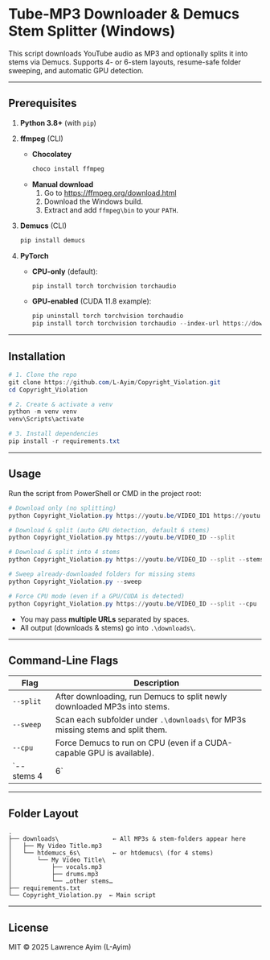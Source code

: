 # Tube-MP3 Downloader & Demucs Stem Splitter (Windows)

This script downloads YouTube audio as MP3 and optionally splits it into stems via Demucs. Supports 4- or 6-stem layouts, resume-safe folder sweeping, and automatic GPU detection.

---

## Prerequisites

1. **Python 3.8+** (with `pip`)

2. **ffmpeg** (CLI)  
   - **Chocolatey**  
     ```powershell
     choco install ffmpeg
     ```
   - **Manual download**  
     1. Go to https://ffmpeg.org/download.html  
     2. Download the Windows build.  
     3. Extract and add `ffmpeg\bin` to your `PATH`.

3. **Demucs** (CLI)  
   ```powershell
   pip install demucs
   ```

4. **PyTorch**  
   - **CPU-only** (default):  
     ```powershell
     pip install torch torchvision torchaudio
     ```
   - **GPU-enabled** (CUDA 11.8 example):  
     ```powershell
     pip uninstall torch torchvision torchaudio
     pip install torch torchvision torchaudio --index-url https://download.pytorch.org/whl/cu118
     ```

---

## Installation

```powershell
# 1. Clone the repo
git clone https://github.com/L-Ayim/Copyright_Violation.git
cd Copyright_Violation

# 2. Create & activate a venv
python -m venv venv
venv\Scripts\activate

# 3. Install dependencies
pip install -r requirements.txt
```

---

## Usage

Run the script from PowerShell or CMD in the project root:

```powershell
# Download only (no splitting)
python Copyright_Violation.py https://youtu.be/VIDEO_ID1 https://youtu.be/VIDEO_ID2

# Download & split (auto GPU detection, default 6 stems)
python Copyright_Violation.py https://youtu.be/VIDEO_ID --split

# Download & split into 4 stems
python Copyright_Violation.py https://youtu.be/VIDEO_ID --split --stems 4

# Sweep already-downloaded folders for missing stems
python Copyright_Violation.py --sweep

# Force CPU mode (even if a GPU/CUDA is detected)
python Copyright_Violation.py https://youtu.be/VIDEO_ID --split --cpu
```

- You may pass **multiple URLs** separated by spaces.
- All output (downloads & stems) go into `.\downloads\`.

---

## Command-Line Flags

| Flag           | Description                                                                                 |
|---------------|---------------------------------------------------------------------------------------------|
| `--split`     | After downloading, run Demucs to split newly downloaded MP3s into stems.                    |
| `--sweep`     | Scan each subfolder under `.\downloads\` for MP3s missing stems and split them.             |
| `--cpu`       | Force Demucs to run on CPU (even if a CUDA-capable GPU is available).                       |
| `--stems 4|6` | Choose 4-stem (`vocals`, `drums`, `bass`, `other`) or 6-stem (`vocals`, `drums`, `bass`, `guitar`, `piano`, `other`) layout. Default is `6`. |

---

## Folder Layout

```
.
├── downloads\               ← All MP3s & stem-folders appear here
│   ├── My Video Title.mp3
│   └── htdemucs_6s\         ← or htdemucs\ (for 4 stems)
│       └── My Video Title\
│           ├── vocals.mp3
│           ├── drums.mp3
│           └── …other stems…
├── requirements.txt
└── Copyright_Violation.py  ← Main script
```

---

## License

MIT © 2025 Lawrence Ayim (L-Ayim)
